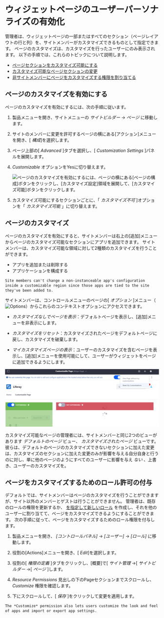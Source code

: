 # ウィジェットページのユーザーパーソナライズの有効化

管理者は、ウィジェットページの一部またはすべてのセクション（ページレイアウトの行と列）を、サイトメンバーがカスタマイズできるものとして指定できます。 ページのカスタマイズは、カスタマイズを行ったユーザーにのみ表示されます。 以下の手順では、これらのトピックについて説明します。

  - [ページセクションをカスタマイズ可能にする](#enabling-page-customizations)
  - [カスタマイズ可能なページセクションの変更](#customizing-pages)
  - [非サイトメンバーにページをカスタマイズする権限を割り当てる](#granting-roles-permission-to-customize-pages)

## ページのカスタマイズを有効にする

ページのカスタマイズを有効にするには、次の手順に従います。

1.  製品メニューを開き、サイトメニューの *サイトビルダー* → *ページ* に移動します。

2.  サイトのメンバーに変更を許可するページの横にある[アクション]メニューを開き、[ *構成*]を選択します。

3.  ページ上部の[ *Advanced* ]タブを選択し、[ *Customization Settings* ]パネルを展開します。

4.  *Customizable* オプションをYesに切り替えます。

    ![ページのカスタマイズを有効にするには、ページの横にある[ページの構成]ボタンをクリックし、[カスタマイズ設定]領域を展開して、[カスタマイズ可能]ボタンをクリックします。](./personalizing-pages/images/01.png)

5.  カスタマイズ可能にするセクションごとに、「 *カスタマイズ不可* ]オプションを「 *カスタマイズ可能* 」に切り替えます。

## ページのカスタマイズ

ページのカスタマイズを有効にすると、サイトメンバーは右上の[追加]メニューからページのカスタマイズ可能なセクションにアプリを追加できます。 サイトメンバーは、カスタマイズ可能な領域に対して2種類のカスタマイズを行うことができます。

  - アプリを追加または削除する
  - アプリケーションを構成する

<!-- end list -->

```{note}
Site members can't change a non-instanceable app's configuration inside a customizable region since those apps are tied to the site they've been added to.
```

サイトメンバーは、コントロールメニューのページの[ *オプション* ]メニュー（![Options](../../../images/icon-options.png)）からこれらのコンテキストオプションにアクセスできます。

  - *カスタマイズなしでページを表示*：デフォルトページを表示し、[追加]メニューを非表示にします。

  - *カスタマイズをリセット*：カスタマイズされたページをデフォルトページに戻し、カスタマイズを破棄します。

  - *マイカスタマイズページの表示*：ユーザーのカスタマイズを含むページを表示し、[追加]メニューを使用可能にして、ユーザーがウィジェットをページに追加できるようにします。

![ページ上でアプリを整理すると、カスタマイズ可能な領域が緑色で強調表示されます。](./personalizing-pages/images/02.png)

カスタマイズ可能なページの管理者には、サイトメンバーと同じ2つのビューがあります *デフォルトのページ* ビュー、 *カスタマイズされたページ* ビューです。 彼らは、デフォルトのページのカスタマイズできないセクションに加えた変更は、カスタマイズのセクションに加えた変更のみが影響を与える自分自身と行うのに対し、単に他のページのようにすべてのユーザーに影響を与え *ない* 、上書き、ユーザーのカスタマイズを。

## ページをカスタマイズするためのロール許可の付与

デフォルトでは、サイトメンバーはページのカスタマイズを行うことができますが、サイト以外のメンバーとゲストは行うことができません。 管理者は、既存のロールの権限を更新するか、 [を指定して新しいロール](../../../users-and-permissions/roles-and-permissions/creating-and-managing-roles.md) を作成し、それを他のユーザーに割り当てて、ページをカスタマイズできるようにすることができます。 次の手順に従って、ページをカスタマイズするためのロール権限を付与します。

1.  製品メニューを開き、 *[コントロールパネル]* → *[ユーザー]* → *[ロール]* に移動します。

2.  役割の[Actions]メニューを開き、[ *Edit*]を選択します。

3.  役割の[ *権限の定義* ]タブをクリックし、[概要]で[ *サイト管理* →[ *サイトビルダー* →[ *ページ* ]します。

4.  *Resource Permissions* 見出しの下のPageセクションまでスクロールし、 *Customize* 権限を確認します。

5.  下にスクロールして、[ *保存* ]をクリックして変更を適用します。

<!-- end list -->

```{note}
The *Customize* permission also lets users customize the look and feel of apps and import or export app settings.
```
